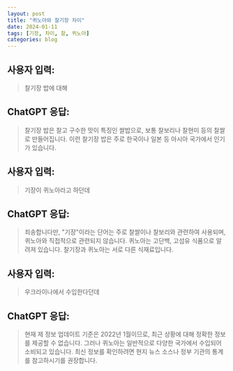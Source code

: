 ```yaml
---
layout: post
title: "퀴노아와 찰기장 차이"
date: 2024-01-11
tags: [기장, 차이, 찰, 퀴노아]
categories: blog
---
```


## 사용자 입력:
> 찰기장 밥에 대해

## ChatGPT 응답:
> 찰기장 밥은 찰고 구수한 맛이 특징인 쌀밥으로, 보통 찰보리나 찰현미 등의 찰쌀로 만들어집니다. 이런 찰기장 밥은 주로 한국이나 일본 등 아시아 국가에서 인기가 있습니다.

## 사용자 입력:
> 기장이 퀴노아라고 하던데

## ChatGPT 응답:
> 죄송합니다만, "기장"이라는 단어는 주로 찰쌀이나 찰보리와 관련하여 사용되며, 퀴노아와 직접적으로 관련되지 않습니다. 퀴노아는 고단백, 고섬유 식품으로 알려져 있습니다. 찰기장과 퀴노아는 서로 다른 식재료입니다.

## 사용자 입력:
> 우크라이나에서 수입한다던데

## ChatGPT 응답:
> 현재 제 정보 업데이트 기준은 2022년 1월이므로, 최근 상황에 대해 정확한 정보를 제공할 수 없습니다. 그러나 퀴노아는 일반적으로 다양한 국가에서 수입되어 소비되고 있습니다. 최신 정보를 확인하려면 현지 뉴스 소스나 정부 기관의 통계를 참고하시기를 권장합니다.

